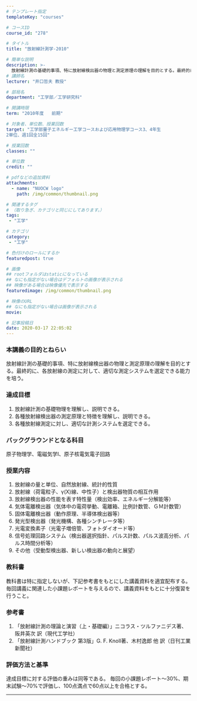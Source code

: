 ```yaml
---
# テンプレート指定
templateKey: "courses"

# コースID
course_id: "278"

# タイトル
title: "放射線計測学-2010"

# 簡単な説明
description: >-
  放射線計測の基礎的事項、特に放射線検出器の物理と測定原理の理解を目的とする。最終的に、各放射線の測定に対して、適切な測定システムを選定できる能力を培う。 ....
# 講師名
lecturer: "井口哲夫 教授"

# 部局名
department: "工学部／工学研究科"

# 開講時限
term: "2010年度	前期"

# 対象者、単位数、授業回数
target: "工学部量子エネルギー工学コースおよび応用物理学コース3、4年生
2単位、週1回全15回"

# 授業回数
classes: ""

# 単位数
credit: ""

# pdfなどの追加資料
attachments:
  - name: "NUOCW logo" 
    path: /img/common/thumbnail.png

# 関連するタグ
# （取り急ぎ、カテゴリと同じにしてあります。）
tags:
 - "工学"

# カテゴリ
category:
 - "工学"

# 色付けのロールにするか
featuredpost: true

# 画像
## rootフォルダはstaticになっている
## なにも指定がない場合はデフォルトの画像が表示される
## 映像がある場合は映像優先で表示する
featuredimage: /img/common/thumbnail.png

# 映像のURL
## なにも指定がない場合は画像が表示される
movie: 

# 記事投稿日
date: 2020-03-17 22:05:02
---
```


### 本講義の目的とねらい

放射線計測の基礎的事項、特に放射線検出器の物理と測定原理の理解を目的とする。最終的に、各放射線の測定に対して、適切な測定システムを選定できる能力を培う。








### 達成目標

1. 放射線計測の基礎物理を理解し、説明できる。
2. 各種放射線検出器の測定原理と特徴を理解し、説明できる。
3. 各種放射線測定に対し、適切な計測システムを選定できる。

### バックグラウンドとなる科目

原子物理学、電磁気学I、原子核電気電子回路

### 授業内容

1. 放射線の量と単位、自然放射線、統計的性質
2. 放射線（荷電粒子、&gamma;(X)線、中性子）と検出器物質の相互作用
3. 放射線検出器の性能を表す特性量（検出効率、エネルギー分解能等）
4. 気体電離検出器（気体中の電荷挙動、電離箱、比例計数管、ＧＭ計数管）
5. 固体電離検出器（動作原理、半導体検出器等）
6. 発光型検出器（発光機構、各種シンチレータ等）
7. 光電変換素子（光電子増倍管、フォトダイオード等）
8. 信号処理回路システム（検出器選択指針、パルス計数、パルス波高分析、パルス時間分析等）
9. その他（受動型検出器、新しい検出器の動向と展望）

### 教科書

教科書は特に指定しないが、下記参考書をもとにした講義資料を適宜配布する。 毎回講義に関連した小課題レポートを与えるので、講義資料をもとに十分復習を行うこと。

### 参考書

1. 「放射線計測の理論と演習（上・基礎編）」ニコラス・ツルファニデス著、阪井英次 訳（現代工学社）
2. 「放射線計測ハンドブック 第3版」G. F. Knoll著、木村逸郎 他 訳（日刊工業新聞社）











### 評価方法と基準

達成目標に対する評価の重みは同等である。 毎回の小課題レポート〜30%、期末試験〜70%で評価し、100点満点で60点以上を合格とする。



-----